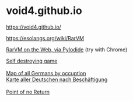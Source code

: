 # void4.github.io

https://void4.github.io/

https://esolangs.org/wiki/RarVM

<a href="webjump/index.html">RarVM on the Web, via PyIodide</a> (try with Chrome)
<br>

<a href="selfdestruct/index.html">Self destroying game</a><br>
<br>
<a href="allgermans/Germany.html">Map of all Germans by occuption</a><br>
<a href="allgermans/index.html">Karte aller Deutschen nach Beschäftigung</a><br>
<br>
<a href="pointofnoreturn/index.html">Point of no Return</a><br>
<br>
